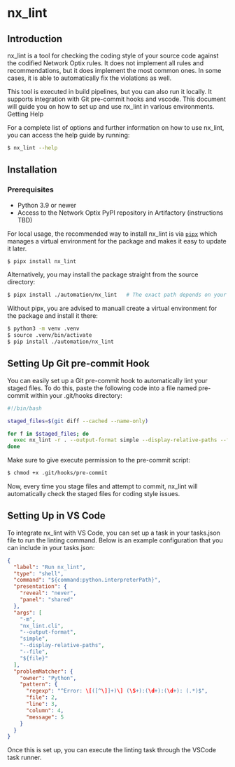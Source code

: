 # nx_lint

## Introduction

nx_lint is a tool for checking the coding style of your source code against the
codified Network Optix rules. It does not implement all rules and
recommendations, but it does implement the most common ones. In some cases, it
is able to automatically fix the violations as well.

This tool is executed in build pipelines, but you can also run it locally. It
supports integration with Git pre-commit hooks and vscode. This document will
guide you on how to set up and use nx_lint in various environments. Getting Help

For a complete list of options and further information on how to use nx_lint,
you can access the help guide by running:

```sh
$ nx_lint --help
```

## Installation

### Prerequisites

  * Python 3.9 or newer
  * Access to the Network Optix PyPI repository in Artifactory (instructions TBD)

For local usage, the recommended way to install nx_lint is via [`pipx`](https://pypa.github.io/pipx/)
which manages a virtual environment for the package and makes it easy to update it later.

```sh
$ pipx install nx_lint
```

Alternatively, you may install the package straight from the source directory:

```sh
$ pipx install ./automation/nx_lint   # The exact path depends on your environment.
```

Without pipx, you are advised to manuall create a virtual environment for the package and install
it there:

```sh
$ python3 -m venv .venv
$ source .venv/bin/activate
$ pip install ./automation/nx_lint
```

## Setting Up Git pre-commit Hook

You can easily set up a Git pre-commit hook to automatically lint your staged
files. To do this, paste the following code into a file named pre-commit within
your .git/hooks directory:

```bash
#!/bin/bash

staged_files=$(git diff --cached --name-only)

for f in $staged_files; do
  exec nx_lint -r . --output-format simple --display-relative-paths --file $f
done
```

Make sure to give execute permission to the pre-commit script:

```bash
$ chmod +x .git/hooks/pre-commit
```

Now, every time you stage files and attempt to commit, nx_lint will
automatically check the staged files for coding style issues.

## Setting Up in VS Code

To integrate nx_lint with VS Code, you can set up a task in your tasks.json file
to run the linting command. Below is an example configuration that you can
include in your tasks.json:

```json
{
  "label": "Run nx_lint",
  "type": "shell",
  "command": "${command:python.interpreterPath}",
  "presentation": {
    "reveal": "never",
    "panel": "shared"
  },
  "args": [
    "-m",
    "nx_lint.cli",
    "--output-format",
    "simple",
    "--display-relative-paths",
    "--file",
    "${file}"
  ],
  "problemMatcher": {
    "owner": "Python",
    "pattern": {
      "regexp": "^Error: \[([^\]]+)\] (\S+):(\d+):(\d+): (.*)$",
      "file": 2,
      "line": 3,
      "column": 4,
      "message": 5
    }
  }
}
```

Once this is set up, you can execute the linting task through the VSCode task runner.

